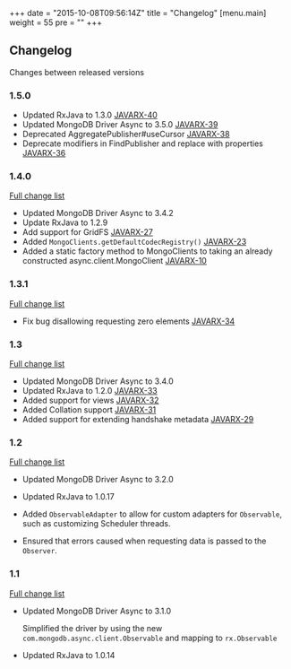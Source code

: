 +++
date = "2015-10-08T09:56:14Z"
title = "Changelog"
[menu.main]
  weight = 55
  pre = "<i class='fa fa-cog'></i>"
+++

## Changelog

Changes between released versions


### 1.5.0

  * Updated RxJava to 1.3.0 [JAVARX-40](https://jira.mongodb.org/browse/JAVARX-40)
  * Updated MongoDB Driver Async to 3.5.0 [JAVARX-39](https://jira.mongodb.org/browse/JAVARX-39)
  * Deprecated AggregatePublisher#useCursor [JAVARX-38](https://jira.mongodb.org/browse/JAVARX-38)
  * Deprecate modifiers in FindPublisher and replace with properties [JAVARX-36](https://jira.mongodb.org/browse/JAVARX-36)

### 1.4.0

[Full change list](https://jira.mongodb.org/issues/?jql=project%20%3D%20JAVARX%20AND%20fixVersion%20%3D%201.4)

  * Updated MongoDB Driver Async to 3.4.2
  * Update RxJava to 1.2.9
  * Add support for GridFS [JAVARX-27](https://jira.mongodb.org/browse/JAVARX-27)
  * Added `MongoClients.getDefaultCodecRegistry()` [JAVARX-23](https://jira.mongodb.org/browse/JAVARX-23)
  * Added a static factory method to MongoClients to taking an already constructed async.client.MongoClient [JAVARX-10](https://jira.mongodb.org/browse/JAVARX-10)

### 1.3.1

[Full change list](https://jira.mongodb.org/issues/?jql=project%20%3D%20JAVARX%20AND%20fixVersion%20%3D%201.3.1)

  * Fix bug disallowing requesting zero elements [JAVARX-34](https://jira.mongodb.org/browse/JAVARX-34)

### 1.3

[Full change list](https://jira.mongodb.org/issues/?jql=project%20%3D%20JAVARX%20AND%20fixVersion%20%3D%201.3)

  * Updated MongoDB Driver Async to 3.4.0
  * Updated RxJava to 1.2.0 [JAVARX-33](https://jira.mongodb.org/browse/JAVARX-33)
  * Added support for views [JAVARX-32](https://jira.mongodb.org/browse/JAVARX-32)
  * Added Collation support [JAVARX-31](https://jira.mongodb.org/browse/JAVARX-31)
  * Added support for extending handshake metadata [JAVARX-29](https://jira.mongodb.org/browse/JAVARX-29)

### 1.2 

[Full change list](https://jira.mongodb.org/issues/?jql=project%20%3D%20JAVARX%20AND%20fixVersion%20%3D%201.2)

  * Updated MongoDB Driver Async to 3.2.0
    
  * Updated RxJava to 1.0.17
  
  * Added `ObservableAdapter` to allow for custom adapters for `Observable`, such as customizing Scheduler threads.
  
  * Ensured that errors caused when requesting data is passed to the `Observer`.

### 1.1 

[Full change list](https://jira.mongodb.org/issues/?jql=project%20%3D%20JAVARX%20AND%20fixVersion%20%3D%201.1)

  * Updated MongoDB Driver Async to 3.1.0
  
    Simplified the driver by using the new `com.mongodb.async.client.Observable` and mapping to `rx.Observable`
    
  * Updated RxJava to 1.0.14

